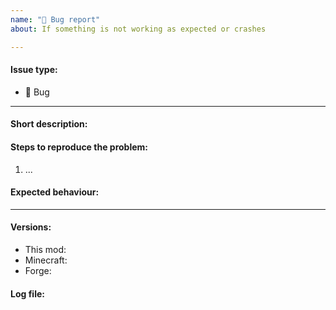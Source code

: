 ```yaml
---
name: "🐛 Bug report"
about: If something is not working as expected or crashes

---
```


<!--Thanks in advance for this issue, you're awesome!-->
<!--Before you read any further, can you double-check to make sure you're using the latest versions of all related mods?-->
<!--Please fill in the following template and make sure your title clear and concisely summarizes the issue.-->

#### Issue type:

- :bug: Bug <!--Don't change this issue type!-->

____

#### Short description:

<!--A clear and concise description of what the bug is.-->

#### Steps to reproduce the problem:

<!--Make sure that the steps are simple, and can be easily and fully followed by other people-->

1. ...

#### Expected behaviour:

<!--A clear and concise description of what you expected to happen.-->

____

#### Versions:

<!--Exact versions of the following mods, not just *latest*.-->

- This mod: 
- Minecraft: 
- Forge: 

<!--WHEN USING MODPACKS: First report this bug to the modpack author! As it could be a configuration or mod conflict issue.-->
<!--Before reporting, make sure to try reproducing without any other mods installed.-->
<!--If this problem only occurs in combination with other mods, attempt to find the smallest set of mods that causes the problem.-->

#### Log file:

<!--Always required for crashes. For other bugs, we might ask for it.-->
<!--Don't paste contents here directly, but use something like http://pastebin.com/-->
